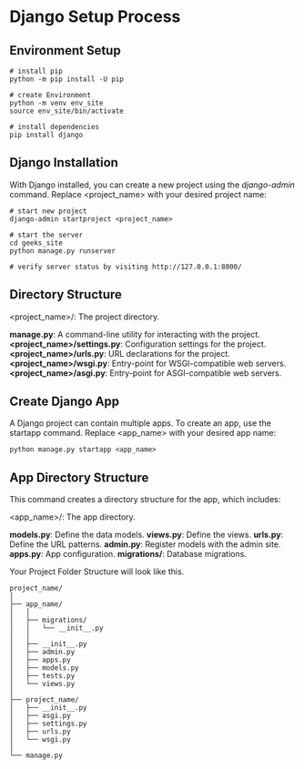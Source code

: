 # Django Setup Process

## Environment Setup

```shell
# install pip
python -m pip install -U pip

# create Environment
python -m venv env_site
source env_site/bin/activate

# install dependencies
pip install django

```

## Django Installation

With Django installed, you can create a new project using the _django-admin_ command. Replace <project_name> with your desired project name:

```shell
# start new project
django-admin startproject <project_name>

# start the server
cd geeks_site
python manage.py runserver

# verify server status by visiting http://127.0.0.1:8000/

```

## Directory Structure

<project_name>/: The project directory.

**manage.py**: A command-line utility for interacting with the project.
**<project_name>/settings.py**: Configuration settings for the project.
**<project_name>/urls.py**: URL declarations for the project.
**<project_name>/wsgi.py**: Entry-point for WSGI-compatible web servers.
**<project_name>/asgi.py**: Entry-point for ASGI-compatible web servers.

## Create Django App

A Django project can contain multiple apps. To create an app, use the startapp command. Replace <app_name> with your desired app name:

```shell
python manage.py startapp <app_name>
```

## App Directory Structure

This command creates a directory structure for the app, which includes:

<app_name>/: The app directory.

**models.py**: Define the data models.
**views.py**: Define the views.
**urls.py**: Define the URL patterns.
**admin.py**: Register models with the admin site.
**apps.py**: App configuration.
**migrations/**: Database migrations.

Your Project Folder Structure will look like this.

```
project_name/
│
├── app_name/
│   │
│   ├── migrations/
│   │   └── __init__.py
│   │
│   ├── __init__.py
│   ├── admin.py
│   ├── apps.py
│   ├── models.py
│   ├── tests.py
│   └── views.py
│
├── project_name/
│   ├── __init__.py
│   ├── asgi.py
│   ├── settings.py
│   ├── urls.py
│   └── wsgi.py
│
└── manage.py
```
